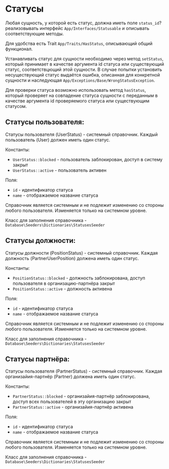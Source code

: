 # Статусы

Любая сущность, у которой есть статус, должна иметь поле `status_id`? реализовывать
интерфейс `App/Interfaces/Statusable` и описывать соответствующие методы.

Для удобства есть Trait `App/Traits/HasStatus`, описывающий общий функционал.

Устанавливать статус для сущности необходимо через метод `setStatus`, который принимает в качестве аргумента id статуса
или существующий статус, соответствцющий этой сущности. В случае попытки установить несуществующий статус выдаётся
ошибка, описанная для конкретной сущности и наследующая `App/Exceptions/Base/WrongStatusException`.

Для проверки статуса возможно использовать метод `hasStatus`, который проверяет на совпадение статуса сущности с
переданным в качестве аргумента id проверяемого статуса или существующим статусом.

## Статусы пользователя:

Статусы пользователя (UserStatus) - системный справочник. Каждый пользователь (User) должен иметь один статус.

Константы:

* `UserStatus::blocked` - пользователь заблокирован, доступ в систему закрыт
* `UserStatus::active` - пользователь активен

Поля:

* `id` - идентификатор статуса
* `name` - отображаемое название статуса

Справочник является системным и не подлежит изменению со стороны любого пользователя. Изменяется только на системном
уровне.

Класс для заполнения справочника - `Database\Seeders\Dictionaries\StatusesSeeder`

## Статусы должности:

Статусы должности (PositionStatus) - системный справочник. Каждая должность (PartnerUserPosition) должена иметь один
статус.

Константы:

* `PositionStatus::blocked` - должность заблокирована, доступ пользователя в организацию-партнёра закрыт
* `PositionStatus::active` - должность активена

Поля:

* `id` - идентификатор статуса
* `name` - отображаемое название статуса

Справочник является системным и не подлежит изменению со стороны любого пользователя. Изменяется только на системном
уровне.

Класс для заполнения справочника - `Database\Seeders\Dictionaries\StatusesSeeder`

## Статусы партнёра:

Статусы пользователя (PartnerStatus) - системный справочник. Каждая организайия-партнёр (Partner) должена иметь один
статус.

Константы:

* `PartnerStatus::blocked` - организайия-партнёр заблокирована, доступ всех пользователей в эту организацию закрыт
* `PartnerStatus::active` - организайия-партнёр активена

Поля:

* `id` - идентификатор статуса
* `name` - отображаемое название статуса

Справочник является системным и не подлежит изменению со стороны любого пользователя. Изменяется только на системном
уровне.

Класс для заполнения справочника - `Database\Seeders\Dictionaries\StatusesSeeder`
